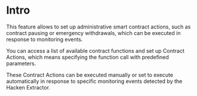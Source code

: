 # Intro

This feature allows to set up administrative smart contract actions, such as contract pausing or emergency withdrawals, which can be executed in response to monitoring events.

You can access a list of available contract functions and set up Contract Actions, which means specifying the function call with predefined parameters.

These Contract Actions can be executed manually or set to execute automatically in response to specific monitoring events detected by the Hacken Extractor.
